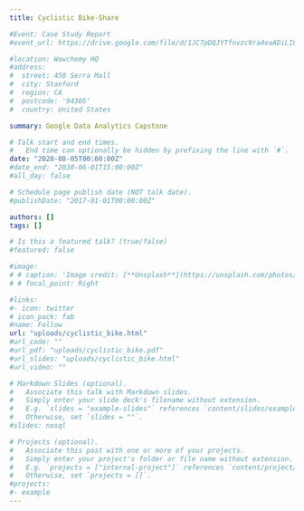 ```yaml
---
title: Cyclistic Bike-Share

#Event: Case Study Report
#event_url: https://drive.google.com/file/d/1JC7pDQJYTfnvzc9ra4eaADiLI8bFRE1j/view?usp=sharing

#location: Wowchemy HQ
#address:
#  street: 450 Serra Mall
#  city: Stanford
#  region: CA
#  postcode: '94305'
#  country: United States

summary: Google Data Analytics Capstone

# Talk start and end times.
#   End time can optionally be hidden by prefixing the line with `#`.
date: "2020-08-05T00:00:00Z"
#date_end: "2030-06-01T15:00:00Z"
#all_day: false

# Schedule page publish date (NOT talk date).
#publishDate: "2017-01-01T00:00:00Z"

authors: []
tags: []

# Is this a featured talk? (true/false)
#featured: false

#image:
# # caption: 'Image credit: [**Unsplash**](https://unsplash.com/photos/bzdhc5b3Bxs)'
# # focal_point: Right

#links:
#- icon: twitter
# icon_pack: fab
#name: Follow
url: "uploads/cyclistic_bike.html"
#url_code: ""
#url_pdf: "uploads/cyclistic_bike.pdf"
#url_slides: "uploads/cyclistic_bike.html"
#url_video: ""

# Markdown Slides (optional).
#   Associate this talk with Markdown slides.
#   Simply enter your slide deck's filename without extension.
#   E.g. `slides = "example-slides"` references `content/slides/example-slides.md`.
#   Otherwise, set `slides = ""`.
#slides: nosql

# Projects (optional).
#   Associate this post with one or more of your projects.
#   Simply enter your project's folder or file name without extension.
#   E.g. `projects = ["internal-project"]` references `content/project/deep-learning/index.md`.
#   Otherwise, set `projects = []`.
#projects:
#- example
---
```



